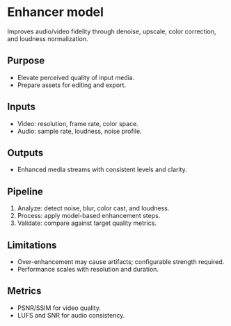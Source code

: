 # Enhancer model

Improves audio/video fidelity through denoise, upscale, color correction, and loudness normalization.

## Purpose
- Elevate perceived quality of input media.
- Prepare assets for editing and export.

## Inputs
- Video: resolution, frame rate, color space.
- Audio: sample rate, loudness, noise profile.

## Outputs
- Enhanced media streams with consistent levels and clarity.

## Pipeline
1. Analyze: detect noise, blur, color cast, and loudness.
2. Process: apply model-based enhancement steps.
3. Validate: compare against target quality metrics.

## Limitations
- Over-enhancement may cause artifacts; configurable strength required.
- Performance scales with resolution and duration.

## Metrics
- PSNR/SSIM for video quality.
- LUFS and SNR for audio consistency.
